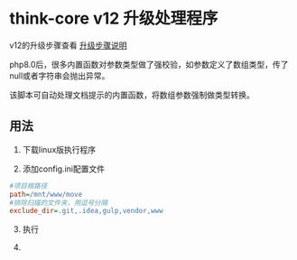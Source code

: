 # think-core v12 升级处理程序

v12的升级步骤查看 [升级步骤说明](https://github.com/quansitech/qs_cmf/blob/master/docs/UpgradeTo12.md)

php8.0后，很多内置函数对参数类型做了强校验，如参数定义了数组类型，传了null或者字符串会抛出异常。

该脚本可自动处理文档提示的内置函数，将数组参数强制做类型转换。



## 用法

1.  下载linux版执行程序

2.  添加config.ini配置文件
   
   ```ini
   #项目根路径
   path=/mnt/www/move 
   #排除扫描的文件夹，用逗号分隔
   exclude_dir=.git,.idea,gulp,vendor,www
   ```

3.  执行

4. 
